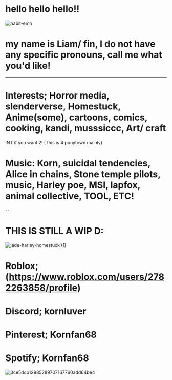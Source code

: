 # hello hello hello!!


![habit-emh](https://github.com/user-attachments/assets/f5b6e5a3-4e5b-4424-be4f-68869cd7f628)


# my name is Liam/ fin, I do not have any specific pronouns, call me what you'd like!
-----

# Interests;  Horror media, slenderverse, Homestuck, Anime(some), cartoons, comics, cooking, kandi, musssiccc, Art/ craft
INT if you want 2! (This is 4 ponytown mainly)

# Music: Korn, suicidal tendencies, Alice in chains, Stone temple pilots, music, Harley poe, MSI, lapfox, animal collective, TOOL, ETC! 
--

# THIS IS STILL A WIP D:



![jade-harley-homestuck (1)](https://github.com/user-attachments/assets/e3e7f63a-71d1-4094-bad1-18a7cf3b57a9)

# Roblox; (https://www.roblox.com/users/2782263858/profile)
# Discord; kornluver
# Pinterest; Kornfan68
# Spotify; Kornfan68

![3ce5dcb12985289707167760add64be4](https://github.com/user-attachments/assets/ad405f16-86b9-440e-9db4-291f814a05fb)

